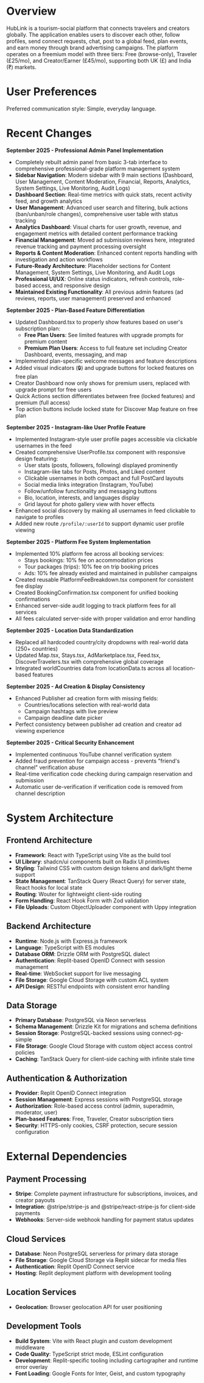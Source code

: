 # Overview

HubLink is a tourism-social platform that connects travelers and creators globally. The application enables users to discover each other, follow profiles, send connect requests, chat, post to a global feed, plan events, and earn money through brand advertising campaigns. The platform operates on a freemium model with three tiers: Free (browse-only), Traveler (£25/mo), and Creator/Earner (£45/mo), supporting both UK (£) and India (₹) markets.

# User Preferences

Preferred communication style: Simple, everyday language.

# Recent Changes

**September 2025 - Professional Admin Panel Implementation**
- Completely rebuilt admin panel from basic 3-tab interface to comprehensive professional-grade platform management system
- **Sidebar Navigation**: Modern sidebar with 9 main sections (Dashboard, User Management, Content Moderation, Financial, Reports, Analytics, System Settings, Live Monitoring, Audit Logs)
- **Dashboard Section**: Real-time metrics with quick stats, recent activity feed, and growth analytics
- **User Management**: Advanced user search and filtering, bulk actions (ban/unban/role changes), comprehensive user table with status tracking
- **Analytics Dashboard**: Visual charts for user growth, revenue, and engagement metrics with detailed content performance tracking
- **Financial Management**: Moved ad submission reviews here, integrated revenue tracking and payment processing oversight
- **Reports & Content Moderation**: Enhanced content reports handling with investigation and action workflows
- **Future-Ready Architecture**: Placeholder sections for Content Management, System Settings, Live Monitoring, and Audit Logs
- **Professional UI/UX**: Online status indicators, refresh controls, role-based access, and responsive design
- **Maintained Existing Functionality**: All previous admin features (ad reviews, reports, user management) preserved and enhanced

**September 2025 - Plan-Based Feature Differentiation**
- Updated Dashboard.tsx to properly show features based on user's subscription plan:
  - **Free Plan Users**: See limited features with upgrade prompts for premium content
  - **Premium Plan Users**: Access to full feature set including Creator Dashboard, events, messaging, and map
- Implemented plan-specific welcome messages and feature descriptions
- Added visual indicators (🔒) and upgrade buttons for locked features on free plan
- Creator Dashboard now only shows for premium users, replaced with upgrade prompt for free users
- Quick Actions section differentiates between free (locked features) and premium (full access)
- Top action buttons include locked state for Discover Map feature on free plan

**September 2025 - Instagram-like User Profile Feature**
- Implemented Instagram-style user profile pages accessible via clickable usernames in the feed
- Created comprehensive UserProfile.tsx component with responsive design featuring:
  - User stats (posts, followers, following) displayed prominently
  - Instagram-like tabs for Posts, Photos, and Liked content  
  - Clickable usernames in both compact and full PostCard layouts
  - Social media links integration (Instagram, YouTube)
  - Follow/unfollow functionality and messaging buttons
  - Bio, location, interests, and languages display
  - Grid layout for photo gallery view with hover effects
- Enhanced social discovery by making all usernames in feed clickable to navigate to profiles
- Added new route `/profile/:userId` to support dynamic user profile viewing

**September 2025 - Platform Fee System Implementation**
- Implemented 10% platform fee across all booking services:
  - Stays bookings: 10% fee on accommodation prices  
  - Tour packages (trips): 10% fee on trip booking prices
  - Ads: 10% fee already existed and maintained in publisher campaigns
- Created reusable PlatformFeeBreakdown.tsx component for consistent fee display
- Created BookingConfirmation.tsx component for unified booking confirmations
- Enhanced server-side audit logging to track platform fees for all services
- All fees calculated server-side with proper validation and error handling

**September 2025 - Location Data Standardization**  
- Replaced all hardcoded country/city dropdowns with real-world data (250+ countries)
- Updated Map.tsx, Stays.tsx, AdMarketplace.tsx, Feed.tsx, DiscoverTravelers.tsx with comprehensive global coverage
- Integrated worldCountries data from locationData.ts across all location-based features

**September 2025 - Ad Creation & Display Consistency**
- Enhanced Publisher ad creation form with missing fields:
  - Countries/locations selection with real-world data
  - Campaign hashtags with live preview
  - Campaign deadline date picker  
- Perfect consistency between publisher ad creation and creator ad viewing experience

**September 2025 - Critical Security Enhancement**
- Implemented continuous YouTube channel verification system
- Added fraud prevention for campaign access - prevents "friend's channel" verification abuse
- Real-time verification code checking during campaign reservation and submission
- Automatic user de-verification if verification code is removed from channel description

# System Architecture

## Frontend Architecture
- **Framework**: React with TypeScript using Vite as the build tool
- **UI Library**: shadcn/ui components built on Radix UI primitives
- **Styling**: Tailwind CSS with custom design tokens and dark/light theme support
- **State Management**: TanStack Query (React Query) for server state, React hooks for local state
- **Routing**: Wouter for lightweight client-side routing
- **Form Handling**: React Hook Form with Zod validation
- **File Uploads**: Custom ObjectUploader component with Uppy integration

## Backend Architecture
- **Runtime**: Node.js with Express.js framework
- **Language**: TypeScript with ES modules
- **Database ORM**: Drizzle ORM with PostgreSQL dialect
- **Authentication**: Replit-based OpenID Connect with session management
- **Real-time**: WebSocket support for live messaging
- **File Storage**: Google Cloud Storage with custom ACL system
- **API Design**: RESTful endpoints with consistent error handling

## Data Storage
- **Primary Database**: PostgreSQL via Neon serverless
- **Schema Management**: Drizzle Kit for migrations and schema definitions
- **Session Storage**: PostgreSQL-backed sessions using connect-pg-simple
- **File Storage**: Google Cloud Storage with custom object access control policies
- **Caching**: TanStack Query for client-side caching with infinite stale time

## Authentication & Authorization
- **Provider**: Replit OpenID Connect integration
- **Session Management**: Express sessions with PostgreSQL storage
- **Authorization**: Role-based access control (admin, superadmin, moderator, user)
- **Plan-based Features**: Free, Traveler, Creator subscription tiers
- **Security**: HTTPS-only cookies, CSRF protection, secure session configuration

# External Dependencies

## Payment Processing
- **Stripe**: Complete payment infrastructure for subscriptions, invoices, and creator payouts
- **Integration**: @stripe/stripe-js and @stripe/react-stripe-js for client-side payments
- **Webhooks**: Server-side webhook handling for payment status updates

## Cloud Services
- **Database**: Neon PostgreSQL serverless for primary data storage
- **File Storage**: Google Cloud Storage via Replit sidecar for media files
- **Authentication**: Replit OpenID Connect service
- **Hosting**: Replit deployment platform with development tooling

## Location Services
- **Geolocation**: Browser geolocation API for user positioning

## Development Tools
- **Build System**: Vite with React plugin and custom development middleware
- **Code Quality**: TypeScript strict mode, ESLint configuration
- **Development**: Replit-specific tooling including cartographer and runtime error overlay
- **Font Loading**: Google Fonts for Inter, Geist, and custom typography